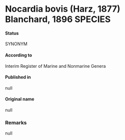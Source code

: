# Nocardia bovis (Harz, 1877) Blanchard, 1896 SPECIES

#### Status
SYNONYM

#### According to
Interim Register of Marine and Nonmarine Genera

#### Published in
null

#### Original name
null

### Remarks
null